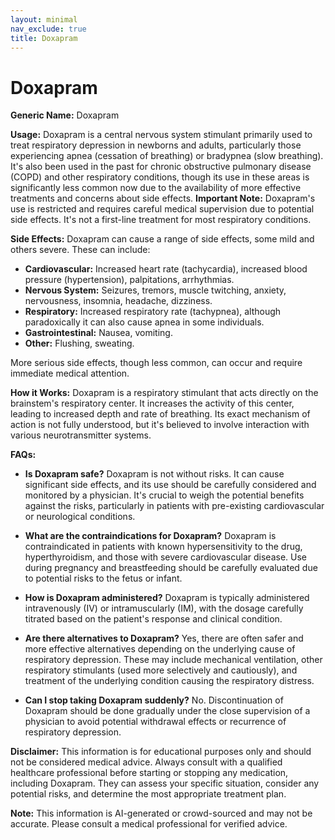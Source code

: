 ```yaml
---
layout: minimal
nav_exclude: true
title: Doxapram
---
```


# Doxapram

**Generic Name:** Doxapram

**Usage:** Doxapram is a central nervous system stimulant primarily used to treat respiratory depression in newborns and adults, particularly those experiencing apnea (cessation of breathing) or bradypnea (slow breathing).  It's also been used in the past for chronic obstructive pulmonary disease (COPD) and other respiratory conditions, though its use in these areas is significantly less common now due to the availability of more effective treatments and concerns about side effects.  **Important Note:** Doxapram's use is restricted and requires careful medical supervision due to potential side effects.  It's not a first-line treatment for most respiratory conditions.

**Side Effects:** Doxapram can cause a range of side effects, some mild and others severe. These can include:

* **Cardiovascular:** Increased heart rate (tachycardia), increased blood pressure (hypertension), palpitations, arrhythmias.
* **Nervous System:** Seizures, tremors, muscle twitching, anxiety, nervousness, insomnia, headache, dizziness.
* **Respiratory:** Increased respiratory rate (tachypnea), although paradoxically it can also cause apnea in some individuals.
* **Gastrointestinal:** Nausea, vomiting.
* **Other:** Flushing, sweating.

More serious side effects, though less common, can occur and require immediate medical attention.

**How it Works:** Doxapram is a respiratory stimulant that acts directly on the brainstem's respiratory center.  It increases the activity of this center, leading to increased depth and rate of breathing.  Its exact mechanism of action is not fully understood, but it's believed to involve interaction with various neurotransmitter systems.

**FAQs:**

* **Is Doxapram safe?**  Doxapram is not without risks.  It can cause significant side effects, and its use should be carefully considered and monitored by a physician. It's crucial to weigh the potential benefits against the risks, particularly in patients with pre-existing cardiovascular or neurological conditions.

* **What are the contraindications for Doxapram?** Doxapram is contraindicated in patients with known hypersensitivity to the drug, hyperthyroidism, and those with severe cardiovascular disease.  Use during pregnancy and breastfeeding should be carefully evaluated due to potential risks to the fetus or infant.

* **How is Doxapram administered?** Doxapram is typically administered intravenously (IV) or intramuscularly (IM), with the dosage carefully titrated based on the patient's response and clinical condition.

* **Are there alternatives to Doxapram?** Yes, there are often safer and more effective alternatives depending on the underlying cause of respiratory depression.  These may include mechanical ventilation, other respiratory stimulants (used more selectively and cautiously), and treatment of the underlying condition causing the respiratory distress.

* **Can I stop taking Doxapram suddenly?**  No.  Discontinuation of Doxapram should be done gradually under the close supervision of a physician to avoid potential withdrawal effects or recurrence of respiratory depression.


**Disclaimer:** This information is for educational purposes only and should not be considered medical advice.  Always consult with a qualified healthcare professional before starting or stopping any medication, including Doxapram.  They can assess your specific situation, consider any potential risks, and determine the most appropriate treatment plan.


**Note:** This information is AI-generated or crowd-sourced and may not be accurate. Please consult a medical professional for verified advice.